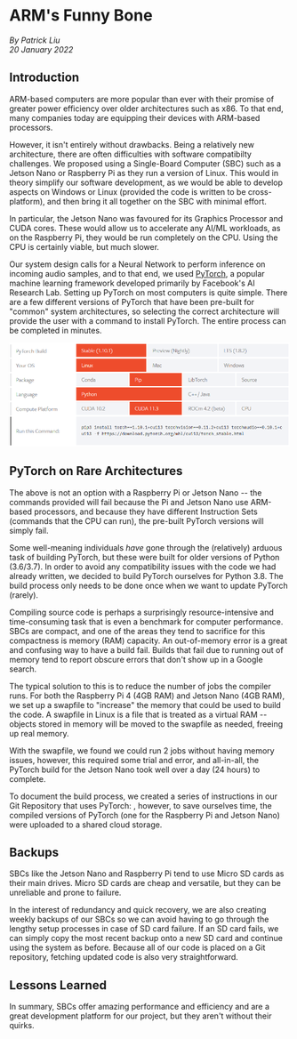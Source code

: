 # ARM's Funny Bone

_By Patrick Liu_  
_20 January 2022_

## Introduction

ARM-based computers are more popular than ever with their promise of greater power efficiency over older architectures such as x86.
To that end, many companies today are equipping their devices with ARM-based processors.

However, it isn't entirely without drawbacks. Being a relatively new architecture, there are often difficulties with software compatibilty challenges.
We proposed using a Single-Board Computer (SBC) such as a Jetson Nano or Raspberry Pi as they run a version of Linux. This would in theory simplify
our software development, as we would be able to develop aspects on Windows or Linux (provided the code is written to be cross-platform), and then
bring it all together on the SBC with minimal effort.

In particular, the Jetson Nano was favoured for its Graphics Processor and CUDA cores. These would allow us to accelerate any AI/ML workloads, as
on the Raspberry Pi, they would be run completely on the CPU. Using the CPU is certainly viable, but much slower.

Our system design calls for a Neural Network to perform inference on incoming audio samples, and to that end, we used [PyTorch](https://pytorch.org/),
a popular machine learning framework developed primarily by Facebook's AI Research Lab. Setting up PyTorch on most computers is quite simple. There
are a few different versions of PyTorch that have been pre-built for "common" system architectures, so selecting the correct architecture will provide
the user with a command to install PyTorch. The entire process can be completed in minutes.

<p align="center">
<img src="./pytorch-install-tool.png" alt="Tool provided by PyTorch that provides users with the correct installation commands."/>
</p>

## PyTorch on Rare Architectures

The above is not an option with a Raspberry Pi or Jetson Nano -- the commands provided will fail because the Pi and Jetson Nano use ARM-based processors, and
because they have different Instruction Sets (commands that the CPU can run), the pre-built PyTorch versions will simply fail.

Some well-meaning individuals _have_ gone through the (relatively) arduous task of building PyTorch, but these were built for older versions of Python (3.6/3.7).
In order to avoid any compatibility issues with the code we had already written, we decided to build PyTorch ourselves for Python 3.8. The build process
only needs to be done once when we want to update PyTorch (rarely).

Compiling source code is perhaps a surprisingly resource-intensive and time-consuming task that is even a benchmark for computer performance. SBCs are compact,
and one of the areas they tend to sacrifice for this compactness is memory (RAM) capacity. An out-of-memory error is a great and confusing way to have a build fail.
Builds that fail due to running out of memory tend to report obscure errors that don't show up in a Google search.

The typical solution to this is to reduce the number of jobs the compiler runs. For both the Raspberry Pi 4 (4GB RAM) and Jetson Nano (4GB RAM), we set up a swapfile
to "increase" the memory that could be used to build the code. A swapfile in Linux is a file that is treated as a virtual RAM -- objects stored in memory will be
moved to the swapfile as needed, freeing up real memory.

With the swapfile, we found we could run 2 jobs without having memory issues, however, this required some trial and error, and all-in-all, the PyTorch build for the
Jetson Nano took well over a day (24 hours) to complete.

To document the build process, we created a series of instructions in our Git Repository that uses PyTorch: [](https://github.com/bilunsun/HearingAId/tree/main),
however, to save ourselves time, the compiled versions of PyTorch (one for the Raspberry Pi and Jetson Nano) were uploaded to a shared cloud storage.

## Backups

SBCs like the Jetson Nano and Raspberry Pi tend to use Micro SD cards as their main drives. Micro SD cards are cheap and versatile, but they can be unreliable and
prone to failure.

In the interest of redundancy and quick recovery, we are also creating weekly backups of our SBCs so we can avoid having to go through the lengthy setup processes
in case of SD card failure. If an SD card fails, we can simply copy the most recent backup onto a new SD card and continue using the system as before. Because all
of our code is placed on a Git repository, fetching updated code is also very straightforward.

## Lessons Learned

In summary, SBCs offer amazing performance and efficiency and are a great development platform for our project, but they aren't without their quirks.
